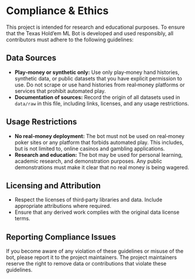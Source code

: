 # Compliance & Ethics

This project is intended for research and educational purposes. To ensure that the Texas Hold’em ML Bot is developed and used responsibly, all contributors must adhere to the following guidelines:

## Data Sources

- **Play‑money or synthetic only:** Use only play‑money hand histories, synthetic data, or public datasets that you have explicit permission to use. Do not scrape or use hand histories from real‑money platforms or services that prohibit automated play.
- **Documentation of sources:** Record the origin of all datasets used in `data/raw` in this file, including links, licenses, and any usage restrictions.

## Usage Restrictions

- **No real‑money deployment:** The bot must not be used on real‑money poker sites or any platform that forbids automated play. This includes, but is not limited to, online casinos and gambling applications.
- **Research and education:** The bot may be used for personal learning, academic research, and demonstration purposes. Any public demonstrations must make it clear that no real money is being wagered.

## Licensing and Attribution

- Respect the licenses of third‑party libraries and data. Include appropriate attributions where required.
- Ensure that any derived work complies with the original data license terms.

## Reporting Compliance Issues

If you become aware of any violation of these guidelines or misuse of the bot, please report it to the project maintainers. The project maintainers reserve the right to remove data or contributions that violate these guidelines.
